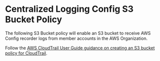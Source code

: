 # Centralized Logging Config S3 Bucket Policy

The following S3 Bucket policy will enable an S3 bucket to receive AWS Config recorder logs from member accounts in the AWS Organization.

Follow the [AWS CloudTrail User Guide guidance on creating an S3 bucket policy for CloudTrail](https://docs.aws.amazon.com/awscloudtrail/latest/userguide/create-s3-bucket-policy-for-cloudtrail.html).
